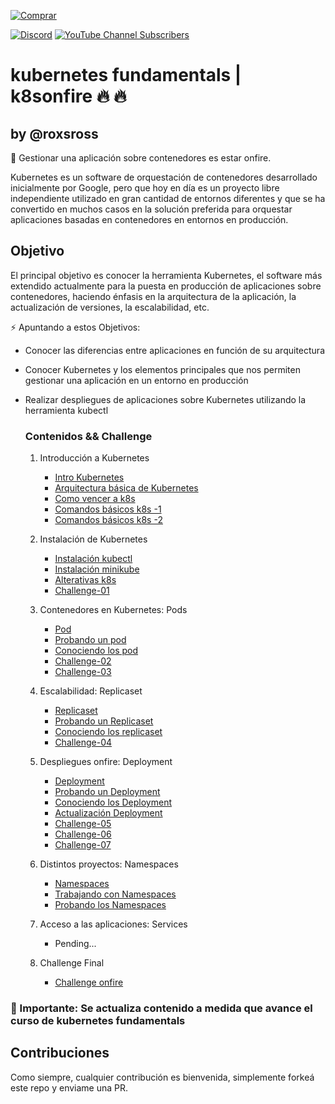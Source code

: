 [![Comprar](https://www.buymeacoffee.com/assets/img/custom_images/orange_img.png)](https://www.buymeacoffee.com/roxsross)

[![Discord](https://img.shields.io/discord/729672926432985098?style=social&label=Discord&logo=discord)](https://discord.gg/5fqHuBq6pf)
[![YouTube Channel Subscribers](https://img.shields.io/youtube/channel/subscribers/UCxPD7bsocoAMq8Dj18kmGyQ?style=social)](https://www.youtube.com/channel/UCa-FcaB75ZtqWd1YCWW6INQ?sub_confirmation=1)

# kubernetes fundamentals | k8sonfire 🔥 🔥 
## by @roxsross

📌 Gestionar una aplicación sobre contenedores es estar onfire.

Kubernetes es un software de orquestación de contenedores desarrollado
inicialmente por Google, pero que hoy en día es un proyecto libre
independiente utilizado en gran cantidad de entornos diferentes y que
se ha convertido en muchos casos en la solución preferida para
orquestar aplicaciones basadas en contenedores en entornos en
producción.

## Objetivo

El principal objetivo es conocer la herramienta Kubernetes, 
el software más extendido actualmente para la puesta en
producción de aplicaciones sobre contenedores, haciendo énfasis en la
arquitectura de la aplicación, la actualización de versiones, la
escalabilidad, etc.

⚡ Apuntando a estos Objetivos:

* Conocer las diferencias entre aplicaciones en función de su
  arquitectura
* Conocer Kubernetes y los elementos principales que nos permiten
  gestionar una aplicación en un entorno en producción
* Realizar despliegues de aplicaciones sobre Kubernetes utilizando la
  herramienta kubectl

  ### Contenidos && Challenge

  1. Introducción a Kubernetes
        * [Intro Kubernetes](kubernetes/01/introk8s.md)
        * [Arquitectura básica de Kubernetes](kubernetes/01/arquitecturak8s.md)
        * [Como vencer a k8s](kubernetes/01/retok8s.md)
        * [Comandos básicos k8s -1](doc/kubernetes-comandos-basicos-1.png)
        * [Comandos básicos k8s -2](doc/kubernetes-comandos-basicos-2.png)
  1. Instalación de Kubernetes 
        * [Instalación kubectl](kubernetes/01/kubectl.md)
        * [Instalación minikube](kubernetes/01/minikube.md)
        * [Alterativas k8s](kubernetes/01/alternativask8s.md)
        * [Challenge-01](challenge/01/actividad1.md) 

  1. Contenedores en Kubernetes: Pods 
        * [Pod](/kubernetes/02/pod.md)
        * [Probando un pod](kubernetes/02/probando_un_pod.md)
        * [Conociendo los pod](kubernetes/02/gestionando_pod.md)
        * [Challenge-02](challenge/02/actividad2.md)
        * [Challenge-03](challenge/03/actividad3.md)   

  1. Escalabilidad: Replicaset
        * [Replicaset](/kubernetes/03/rs.md)
        * [Probando un Replicaset](kubernetes/03/probando_rs.md)
        * [Conociendo los replicaset](kubernetes/03/gestionando_rs.md)
        * [Challenge-04](challenge/03/actividad4.md)  
      
  1. Despliegues onfire: Deployment
        * [Deployment](/kubernetes/04/deploy.md)
        * [Probando un Deployment](kubernetes/04/probando_deploy.md)
        * [Conociendo los Deployment](kubernetes/04/gestionando_deploy.md)
        * [Actualización Deployment](kubernetes/04/actualizacion_deploy.md)
        * [Challenge-05](challenge/04/actividad5.md) 
        * [Challenge-06](challenge/04/actividad6.md)  
        * [Challenge-07](challenge/04/actividad7.md)               

  1. Distintos proyectos: Namespaces
        * [Namespaces](/kubernetes/05/ns.md)
        * [Trabajando con Namespaces](kubernetes/05/trabajando_ns.md)
        * [Probando los Namespaces](kubernetes/05/gestionando_ns.md)

  1. Acceso a las aplicaciones: Services
        * Pending...

  1. Challenge Final
        * [Challenge onfire](/challenge-final/challenge.md)
 

### 🔔 Importante: Se actualiza contenido a medida que avance el curso de kubernetes fundamentals


## Contribuciones

Como siempre, cualquier contribución es bienvenida, simplemente forkeá este repo y enviame una PR.  